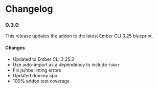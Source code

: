 # Changelog

### 0.3.0

This release updates the addon to the latest Ember CLI 3.25 blueprint.

#### Changes

-   Updated to Ember CLI 3.25.3
-   Use auto-import as a dependency to include `faker`
-   Fix js/hbs linting errors
-   Updated dummy app
-   100% addon test coverage
